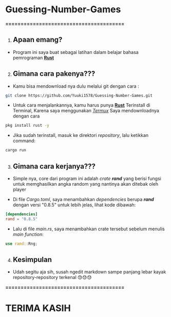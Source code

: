 # Guessing-Number-Games
**=======================================**

1. ## Apaan emang?
  - Program ini saya buat sebagai latihan dalam belajar
  bahasa pemrograman **[Rust](https://www.rust-lang.org/)**

2. ## Gimana cara pakenya???

  - Kamu bisa mendownload nya dulu melalui git
  dengan cara : 
  ```bash
  git clone https://github.com/Yuuki1578/Guessing-Number-Games.git
  ```

  
  - Untuk cara menjalankannya, kamu harus punya 
  **[Rust](https://www.rust-lang.org/)** Terinstall
  di Terminal, Karena saya menggunakan *[Termux](https://termux.dev/en/)* Saya mendownloadnya
  dengan cara
  ```bash
  pkg install rust -y
  ```


  - Jika sudah terinstall, masuk ke direktori
  *repository*, lalu ketikkan command: 
  ```bash
  cargo run
  ```


3. ## Gimana cara kerjanya???
  - Simple nya, core dari program ini adalah *crate*
  ***rand*** yang berisi fungsi untuk memghasilkan
  angka random yang nantinya akan ditebak oleh player

  - Di file *Cargo.toml*, saya menambahkan *dependencies*
  berupa ***rand*** dengan versi "0.8.5"
  untuk lebih jelas, lihat kode dibawah: 
  ```toml
  [dependencies]
  rand = "0.8.5"
  ```

  - Lalu di file *main.rs*, saya menambahkan crate
  tersebut sebelum menulis *main function*:
  ```rust
  use rand::Rng;
  ```

4. ## Kesimpulan
  - Udah segitu aja sih, susah ngedit markdown sampe 
  panjang lebar kayak repository-repository
  terkenal 😓😓😓

**=======================================**
# TERIMA KASIH
